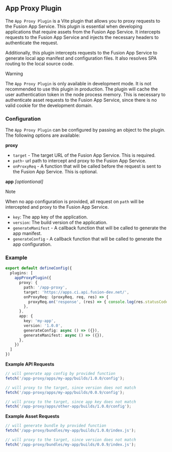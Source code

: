 ## App Proxy Plugin

The `App Proxy Plugin` is a Vite plugin that allows you to proxy requests to the Fusion App Service. This plugin is essential when developing applications that require assets from the Fusion App Service. It intercepts requests to the Fusion App Service and injects the necessary headers to authenticate the request.

Additionally, this plugin intercepts requests to the Fusion App Service to generate local app manifest and configuration files. It also resolves SPA routing to the local source code.

> [!WARNING]
> The `App Proxy Plugin` is only available in development mode. 
> It is not recommended to use this plugin in production. 
> The plugin will cache the user authentication token in the node process memory. This is necessary to authenticate asset requests to the Fusion App Service, since there is no valid cookie for the development domain.

### Configuration

The `App Proxy Plugin` can be configured by passing an object to the plugin. The following options are available:

**proxy**

- `target` - The target URL of the Fusion App Service. This is required.
- `path`- url path to intercept and proxy to the Fusion App Service.
- `onProxyReq` - A function that will be called before the request is sent to the Fusion App Service. This is optional.

**app** _[optiontional]_

> [!NOTE]
> When no app configuration is provided, all request on `path` will be intercepted and proxy to the Fusion App Service.

- `key`: The app key of the application.
- `version`: The build version of the application.
- `generateManifest` - A callback function that will be called to generate the app manifest.
- `generateConfig` - A callback function that will be called to generate the app configuration.

### Example

```typescript
export default defineConfig({
  plugins: [
    appProxyPlugin({
      proxy: {
        path: '/app-proxy',
        target: 'https://apps.ci.api.fusion-dev.net/',
        onProxyReq: (proxyReq, req, res) => {
          proxyReq.on('response', (res) => { console.log(res.statusCode) });
        },
      },
      app: {
        key: 'my-app',
        version: '1.0.0',
        generateConfig: async () => ({}),
        generateManifest: async () => ({}),
      },
    })
  ]
})
```

**Example API Requests**
```typescript
// will generate app config by provided function
fetch('/app-proxy/apps/my-app/builds/1.0.0/config'); 

// will proxy to the target, since version does not match
fetch('/app-proxy/apps/my-app/builds/0.0.9/config'); 

// will proxy to the target, since app key does not match
fetch('/app-proxy/apps/other-app/builds/1.0.0/config'); 
```

**Example Asset Requests**
```typescript
// will generate bundle by provided function
fetch('/app-proxy/bundles/my-app/builds/1.0.0/index.js'); 

// will proxy to the target, since version does not match
fetch('/app-proxy/bundles/my-app/builds/0.0.9/index.js'); 
```


